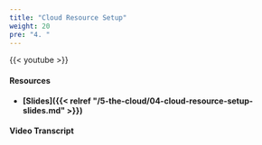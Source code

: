 ```yaml
---
title: "Cloud Resource Setup"
weight: 20
pre: "4. "
---
```


{{< youtube  >}}

#### Resources

* **[Slides]({{< relref "/5-the-cloud/04-cloud-resource-setup-slides.md" >}})**

#### Video Transcript

